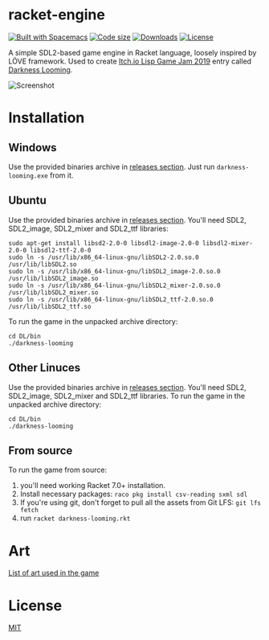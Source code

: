 # racket-engine

[![Built with Spacemacs](https://cdn.rawgit.com/syl20bnr/spacemacs/442d025779da2f62fc86c2082703697714db6514/assets/spacemacs-badge.svg)](http://spacemacs.org)
[![Code size](https://img.shields.io/github/languages/code-size/lockie/racket-engine.svg)](https://github.com/lockie/racket-engine)
[![Downloads](https://img.shields.io/github/downloads/lockie/racket-engine/total.svg)](https://github.com/lockie/racket-engine/releases)
[![License](https://img.shields.io/github/license/lockie/racket-engine.svg)](LICENSE)

A simple SDL2-based game engine in Racket language, loosely inspired by LÖVE framework.
Used to create [Itch.io Lisp Game Jam 2019](https://itch.io/jam/lisp-game-jam-2019) entry called [Darkness Looming](https://awkravchuk.itch.io/darkness-looming).

![Screenshot](https://img.itch.zone/aW1nLzIwNjM3MTMucG5n/original/ShqNYz.png)

# Installation

## Windows
Use the provided binaries archive in [releases section](https://github.com/lockie/racket-engine/releases). Just run `darkness-looming.exe` from it.

## Ubuntu
Use the provided binaries archive in [releases section](https://github.com/lockie/racket-engine/releases).
You'll need SDL2, SDL2\_image, SDL2\_mixer and SDL2\_ttf libraries:
```
sudo apt-get install libsd2-2.0-0 libsdl2-image-2.0-0 libsdl2-mixer-2.0-0 libsdl2-ttf-2.0-0
sudo ln -s /usr/lib/x86_64-linux-gnu/libSDL2-2.0.so.0 /usr/lib/libSDL2.so
sudo ln -s /usr/lib/x86_64-linux-gnu/libSDL2_image-2.0.so.0 /usr/lib/libSDL2_image.so
sudo ln -s /usr/lib/x86_64-linux-gnu/libSDL2_mixer-2.0.so.0 /usr/lib/libSDL2_mixer.so
sudo ln -s /usr/lib/x86_64-linux-gnu/libSDL2_ttf-2.0.so.0 /usr/lib/libSDL2_ttf.so
```
To run the game in the unpacked archive directory:
```
cd DL/bin
./darkness-looming
```

## Other Linuces
Use the provided binaries archive in [releases section](https://github.com/lockie/racket-engine/releases).
You'll need SDL2, SDL2\_image, SDL2\_mixer and SDL2\_ttf libraries.
To run the game in the unpacked archive directory:
```
cd DL/bin
./darkness-looming
```

## From source
To run the game from source:
1. you'll need working Racket 7.0+ installation.
2. Install necessary packages: `raco pkg install csv-reading sxml sdl`
3. If you're using git, don't forget to pull all the assets from Git LFS: `git lfs fetch`
4. run `racket darkness-looming.rkt`

# Art
[List of art used in the game](CREDITS.md)

# License
[MIT](LICENSE)

